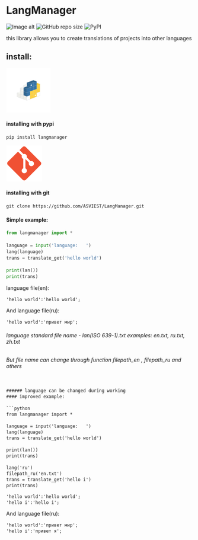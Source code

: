 # LangManager

![Image alt](https://img.shields.io/github/license/ASVIEST/LangManager?logo=GitHub&logoColor=orange&style=flat-square)
![GitHub repo size](https://img.shields.io/github/repo-size/ASVIEST/LangManager?color=green&label=size&logo=GitHub&logoColor=cAF7a6&style=flat-square)
![PyPI](https://img.shields.io/pypi/v/langmanager?color=yellow&label=version&logo=pypi&logoColor=orange&style=flat-square)

this library allows you to create translations of projects into other languages

## install:
<img alt="pypi_icon" src="https://raw.githubusercontent.com/ASVIEST/LangManager/main/mini_pypi_icon.png">

#### installing with pypi

```diff
pip install langmanager
```

<img alt="git_icon" src="https://raw.githubusercontent.com/ASVIEST/LangManager/main/mini_git_icon.png">

#### installing with git

```diff
git clone https://github.com/ASVIEST/LangManager.git
```
#### Simple example:
```python
from langmanager import *

language = input('language:   ')
lang(language)
trans = translate_get('hello world')

print(lan())
print(trans)
```

language file(en):

```
'hello world':'hello world';
```

And language file(ru):

```
'hello world':'привет мир';
```

###### language standard file name - lan(ISO 639-1).txt examples: en.txt, ru.txt, zh.txt
###### But file name can change through function filepath_en , filepath_ru and others

```

###### language can be changed during working
#### improved example:

```python
from langmanager import *

language = input('language:   ')
lang(language)
trans = translate_get('hello world')

print(lan())
print(trans)

lang('ru')
filepath_ru('en.txt')
trans = translate_get('hello i')
print(trans)
```
```
'hello world':'hello world';
'hello i':'hello i';
```
And language file(ru):
```
'hello world':'привет мир';
'hello i':'привет я';
```